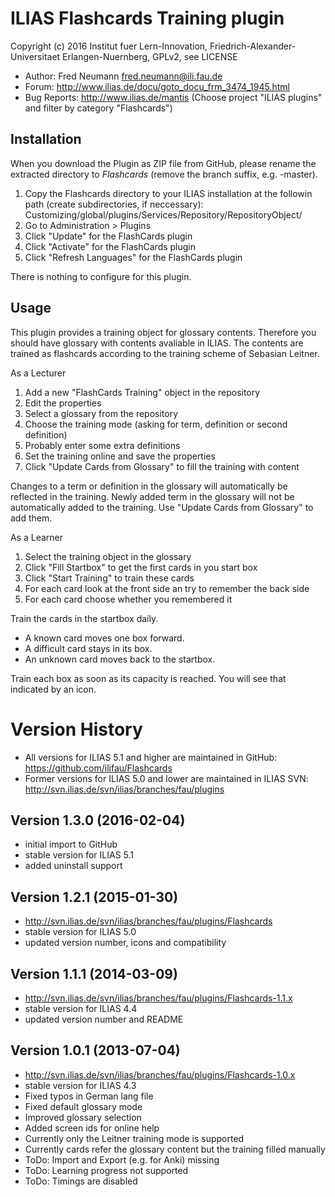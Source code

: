 ILIAS Flashcards Training plugin
================================

Copyright (c) 2016 Institut fuer Lern-Innovation, Friedrich-Alexander-Universitaet Erlangen-Nuernberg, GPLv2, see LICENSE

- Author:   Fred Neumann <fred.neumann@ili.fau.de>
- Forum: http://www.ilias.de/docu/goto_docu_frm_3474_1945.html
- Bug Reports: http://www.ilias.de/mantis (Choose project "ILIAS plugins" and filter by category "Flashcards")

Installation
------------
When you download the Plugin as ZIP file from GitHub, please rename the extracted directory to *Flashcards*
(remove the branch suffix, e.g. -master).

1. Copy the Flashcards directory to your ILIAS installation at the followin path (create subdirectories, if neccessary):
Customizing/global/plugins/Services/Repository/RepositoryObject/
2. Go to Administration > Plugins
3. Click "Update" for the FlashCards plugin
4. Click "Activate" for the FlashCards plugin
5. Click "Refresh Languages" for the FlashCards plugin

There is nothing to configure for this plugin.

Usage
-----
This plugin provides a training object for glossary contents.
Therefore you should have glossary with contents avaliable in ILIAS. 
The contents are trained as flashcards according to the training scheme of Sebasian Leitner.

As a Lecturer

1. Add a new "FlashCards Training" object in the repository
2. Edit the properties 
3. Select a glossary from the repository
4. Choose the training mode (asking for term, definition or second definition)
5. Probably enter some extra definitions
6. Set the training online and save the properties
7. Click "Update Cards from Glossary" to fill the training with content

Changes to a term or definition in the glossary will automatically be reflected in the training.
Newly added term in the glossary will not be automatically added to the training. 
Use "Update Cards from Glossary" to add them.

As a Learner

1. Select the training object in the glossary
2. Click "Fill Startbox" to get the first cards in you start box
3. Click "Start Training" to train these cards
4. For each card look at the front side an try to remember the back side
5. For each card choose whether you remembered it

Train the cards in the startbox daily.

* A known card moves one box forward.
* A difficult card stays in its box.
* An unknown card moves back to the startbox.

Train each box as soon as its capacity is reached. You will see that indicated by an icon.

Version History
===============

* All versions for ILIAS 5.1 and higher are maintained in GitHub: https://github.com/ilifau/Flashcards
* Former versions for ILIAS 5.0 and lower are maintained in ILIAS SVN: http://svn.ilias.de/svn/ilias/branches/fau/plugins

Version 1.3.0 (2016-02-04)
--------------------------
* initial import to GitHub
* stable version for ILIAS 5.1
* added uninstall support

Version 1.2.1 (2015-01-30)
------------------------------
* http://svn.ilias.de/svn/ilias/branches/fau/plugins/Flashcards
* stable version for ILIAS 5.0
* updated version number, icons and compatibility

Version 1.1.1 (2014-03-09)
--------------------------
* http://svn.ilias.de/svn/ilias/branches/fau/plugins/Flashcards-1.1.x
* stable version for ILIAS 4.4
* updated version number and README

Version 1.0.1 (2013-07-04)
--------------------------
* http://svn.ilias.de/svn/ilias/branches/fau/plugins/Flashcards-1.0.x
* stable version for ILIAS 4.3
* Fixed typos in German lang file
* Fixed default glossary mode
* Improved glossary selection
* Added screen ids for online help
* Currently only the Leitner training mode is supported
* Currently cards refer the glossary content but the training filled manually
* ToDo: Import and Export (e.g. for Anki) missing
* ToDo: Learning progress not supported
* ToDo: Timings are disabled
